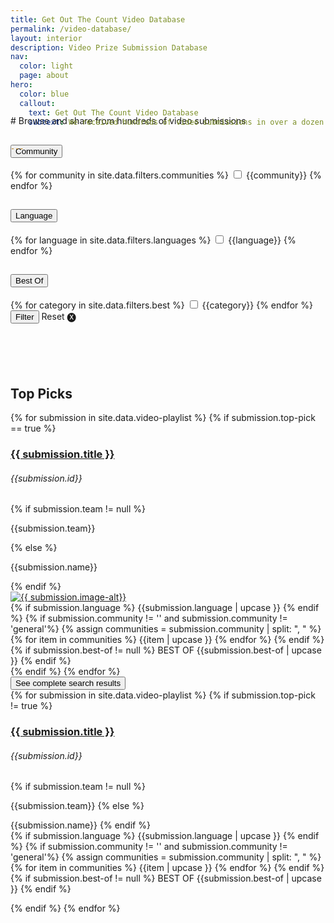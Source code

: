 ```yaml
---
title: Get Out The Count Video Database
permalink: /video-database/
layout: interior
description: Video Prize Submission Database
nav:
  color: light
  page: about
hero:
  color: blue
  callout:
    text: Get Out The Count Video Database
    subtext: We received hundreds of video submissions in over a dozen languages from all across the United States. Search and share videos below.


---
```

<div  class="usa-section usa-content usa-grid bottom-space" markdown="1" style="margin-top:-75px; margin-bottom:100px;">
# Browse and share from hundreds of video submissions

<form id="video-filter-form">
  <div class="grid-row">
    <div class=" usa-width-one-fourth">
      <div class="usa-accordion video-filter-form">
        <h2><button class="usa-accordion-button" aria-expanded="false" aria-controls="1">
          Community
        </button></h2>
        <div id="1" class="usa-accordion-content filters-box">
          {% for community in site.data.filters.communities %}
            <input id="{{community | slugify }}" type="checkbox" name="filter-checkbox" class="filter-checkbox" value="{{community | slugify }}">
            <label for="{{community | slugify }}">{{community}}</label>
          {% endfor %}
        </div>
      </div>
    </div>
    <div class=" usa-width-one-fourth">
      <div class="usa-accordion">
        <h2><button class="usa-accordion-button" aria-expanded="false" aria-controls="2">
          Language
        </button></h2>
        <div id="2" class="usa-accordion-content filters-box">
        {% for language in site.data.filters.languages %}
          <input id="{{language | slugify }}" type="checkbox" name="filter-checkbox" class="filter-checkbox" value="{{language | slugify }}">
          <label for="{{language | slugify }}">{{language}}</label>
        {% endfor %}
        </div>
      </div>
    </div>
    <div class=" usa-width-one-fourth">
      <div class="usa-accordion">
        <h2><button class="usa-accordion-button" aria-expanded="false" aria-controls="3">
          Best Of
        </button></h2>
        <div id="3" class="usa-accordion-content filters-box">
          {% for category in site.data.filters.best %}
            <input id="{{category | slugify }}" type="checkbox" name="filter-checkbox" class="filter-checkbox" value="{{category | slugify }}">
            <label for="{{category | slugify }}">{{category}}</label>
          {% endfor %}
        </div>
      </div>
    </div>
    <div class="usa-width-one-fourth">
      <input class="filter-button" type="submit" value="Filter">
      <span id="reset-filter">Reset &#127335;</span>
    </div>
  </div>
</form>

</div>

<div class="usa-grid top-space video-grid">
  <h2> Top Picks </h2>
  {% for submission in site.data.video-playlist %}
  {% if submission.top-pick == true %}
    <div id="video-card-{{submission.id}}" class="video-div usa-width-one-third finalist-block">
      <div class="header">
        <h3><a href="{{ submission.link }}" target="_blank" class="title-link">{{ submission.title }}</a></h3>
        <h6 class="video-hidden">{{submission.id}}</h6>
        {% if submission.team != null %}
          <p class="card-text">{{submission.team}}</p>
        {% else %}
          <p class="card-text">{{submission.name}}</p>
        {% endif %}
      </div>
      <div class="preview-img">
        <a href="{{ submission.link }}" target="_blank" class="title-link"><img src="{{site.baseurl}}/assets/img/video-posters/{{submission.image}}" alt="{{ submission.image-alt}}"></a>
      </div>
      <div class="footer">
        {% if submission.language %}
          <span class="tag language-tag">{{submission.language | upcase }}</span>
        {% endif %}
        {% if submission.community != '' and submission.community != 'general'%}
          {% assign communities = submission.community | split: ", " %}
          {% for item in communities %}
            <span class="tag communities-tag">{{item | upcase }}</span>
          {% endfor %}
        {% endif %}
        {% if submission.best-of != null %}
          <span class="best-of-tag tag">BEST OF {{submission.best-of | upcase }}</span>
        {% endif %}
      </div>
    </div>
  {% endif %}
  {% endfor %}
  </div>
  <div class="usa-accordion view-more-container">
    <button class="usa-accordion-button view-more-button" aria-expanded="false" aria-controls="view-more">
      See complete search results
    </button>
    <div id="view-more" class="usa-accordion-content view-more-content">
    {% for submission in site.data.video-playlist %}
    {% if submission.top-pick != true %}
    <div id="video-card-{{submission.id}}" class="video-div video-list">
      <div>
        <div class="finalists-text">
          <h3><a href="{{ submission.link }}" target="_blank">{{ submission.title }}</a></h3>
          <h6 class="video-hidden">{{submission.id}}</h6>
          {% if submission.team != null %}
            <p>{{submission.team}}
          {% else %}
            <p>{{submission.name}}
          {% endif %}
          <br>
          {% if submission.language %}
            <span class="tag language-tag">{{submission.language | upcase }}</span>
          {% endif %}
          {% if submission.community != '' and submission.community != 'general'%}
            {% assign communities = submission.community | split: ", " %}
            {% for item in communities %}
              <span class="tag communities-tag">{{item | upcase }}</span>
            {% endfor %}
          {% endif %}
          {% if submission.best-of != null %}
            <span class="best-of-tag tag">BEST OF {{submission.best-of | upcase }}</span>
          {% endif %}
          </p>
        </div>
      </div>
    </div>
    {% endif %}
    {% endfor %}
    </div>
  </div>

